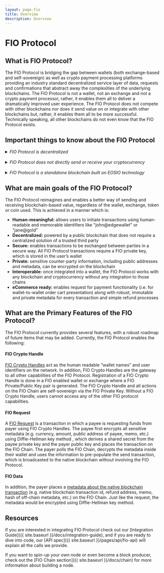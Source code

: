 ```yaml
---
layout: page-fio
title: Overview
description: Overview
---
```

# FIO Protocol

## What is FIO Protocol? 

The FIO Protocol is bridging the gap between wallets (both exchange-based and self-sovereign) as well as crypto payment processing platforms providing an industry standard decentralized service layer of data, requests and confirmations that abstract away the complexities of the underlying blockchains. The FIO Protocol is not a wallet, not an exchange and not a crypto payment processor, rather, it enables them all to deliver a dramatically improved user experience. The FIO Protocol does not compete with other blockchains nor does it send value on or integrate with other blockchains but, rather, it enables them all to be more successful. Technically speaking, all other blockchains do not even know that the FIO Protocol exists.

## Important things to know about the FIO Protocol

<details>
  <summary><i>FIO Protocol is decentralized</i></summary>
<br>  
The service FIO offers is not centralized. There is no company making money off adoption, just a non-profit foundation trusted by the community to support the technology. The FIO Protocol is a decentralized business model rewarding everyone who adds value. It does this directly via the blockchain by distributing fees and tokens directly to validators, integrators, and (in the future, once FIP-21 is released) voters who stake their tokens.
</details>
<br>

<details>
  <summary><i>FIO Protocol does not directly send or receive your cryptocurrency</i></summary>
<br>  
The FIO Protocol, which acts like a layer 2 usability layer for all blockchains, doesn't actually integrate directly with any other blockchain. When sending to a human-readable FIO Crypto Handle (aka FIO Address) or responding to a FIO Request, the wallet, exchange, or FIO-enabled service you are using looks up the native blockchain address and sends to it directly. FIO is not involved in that transaction in any way. For example, the wallet looks up a bitcoin address mapped to user@fio and once it has that BTC address, it does a normal BTC transaction on the BTC chain.
</details>
<br>

<details>
  <summary><i>FIO Protocol is a standalone blockchain built on EOSIO technology</i></summary>
<br>  
The FIO Protocol is a Byzantine Fault Tolerant DPOS blockchain. Data lookups and validations for FIO Crypto Handle interactions are secured by the FIO Chain. Only the FIO private key holder who owns the FIO Crypto Handle NFT can map native blockchain addresses to that FIO Crypto Handle or send encrypted FIO Requests from that FIO Crypto Handle. This ensures the entire security of the network (currently over $14M worth of FIO tokens are being used to vote in the top block producer) is securing your FIO Crypto Handle mappings.
</details>

## What are main goals of the FIO Protocol?

The FIO Protocol reimagines and enables a better way of sending and receiving blockchain-based value, regardless of the wallet, exchange, token or coin used. This is achieved in a manner which is:

* **Human-meaningful:** allows users to initiate transactions using human-readable and memorable identifiers like "john@edgewallet" or "jane@gold"
* **Decentralized:** powered by a public blockchain that does not require a centralized solution of a trusted third party
* **Secure:** enables transactions to be exchanged between parties in a secure way. All FIO Protocol transactions require a FIO private key, which is stored in the user’s wallet
* **Private:** sensitive counter-party information, including public addresses and metadata, can be encrypted on the blockchain
* **Interoperable:** once integrated into a wallet, the FIO Protocol works with any blockchain and cryptocurrency without any integration to those chains
* **eCommerce ready:** enables request for payment functionality (i.e. for wallet-to-wallet order cart presentation) along with robust, immutable and private metadata for every transaction and simple refund processes

## What are the Primary Features of the FIO Protocol?

The FIO Protocol currently provides several features, with a robust roadmap of future items that may be added. Currently, the FIO Protocol enables the following:

#### FIO Crypto Handle

[FIO Crypto Handles]({{site.baseurl}}/docs/fio-protocol/fio-address) act as the human readable “wallet names” and user identifiers on the network. In addition, FIO Crypto Handles are the gateway to all other capabilities of the FIO Protocol. Registration of a FIO Crypto Handle is done in a FIO enabled wallet or exchange where a FIO Private/Public Key pair is generated. The FIO Crypto Handle and all actions on the FIO Chain are self-sovereign via the FIO Private Key. Without a FIO Crypto Handle, users cannot access any of the other FIO protocol capabilities.

#### FIO Request

A [FIO Request]({{site.baseurl}}/docs/how-to/fio-request) is a transaction in which a payee is requesting funds from payer using FIO Crypto Handles. The payee first encrypts all sensitive metadata (e.g. currency, amount, public address of payee, memo, etc.) using Diffie-Hellman key method , which derives a shared secret from the payee private key and the payer public key and places the transaction on the FIO Chain. The payer polls the FIO Chain, decrypts the metadata inside their wallet and uses the information to pre-populate the send transaction, which is broadcasted to the native blockchain without involving the FIO Protocol.

#### FIO Data

In addition, the payer places a [metadata about the native blockchain transaction]({{site.baseurl}}/docs/how-to/fio-data)  (e.g. native blockchain transaction id, refund address, memo, hash of off-chain metadata, etc.) on the FIO Chain. Just like the request, the metadata would be encrypted using Diffie-Hellman key method.

## Resources

If you are interested in integrating FIO Protocol check out our [Integration Guide]({{ site.baseurl }}/docs/integration-guide), and if you are ready to dive into code, our [API spec]({{ site.baseurl }}/pages/api/fio-api) will explain all the calls we provide. 

If you want to spin-up your own node or even become a block producer, check out the [FIO Chain section]({{ site.baseurl }}/docs/chain) for more information about building a node.




